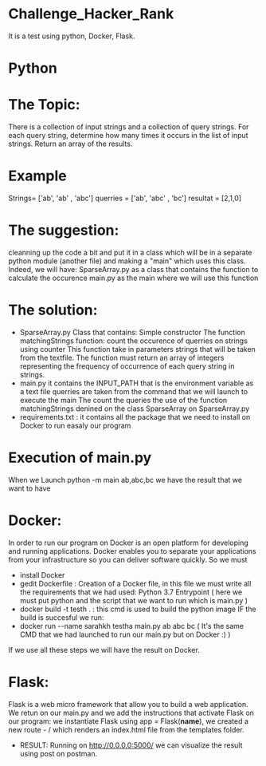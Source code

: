 # Challenge_Hacker_Rank

It is a test using python, Docker, Flask.

#  Python 

# The Topic: 
There is a collection of input strings and a collection of query strings. For each query string, determine how many times it occurs in the list of input strings. 
Return an array of the results.

# Example

Strings= ['ab', 'ab' , 'abc']
querries = ['ab', 'abc' , 'bc']
resultat = [2,1,0]

# The suggestion: 
cleanning up the code a bit and put it in a class which will be in a separate python module (another file) and making a "main" which uses this class. Indeed, we will have:
SparseArray.py  as a class that contains the function to calculate the occurence
main.py as the main where we will use this function

# The solution:
* SparseArray.py 
Class that contains: Simple constructor
The function matchingStrings function: count the occurence of querries on strings using counter 
This function take in parameters strings that will be taken from the textfile.
The function must return an array of integers representing the frequency of occurrence of each query string in strings.
* main.py 
it contains the INPUT_PATH that is the  environment variable as a text file
querries are taken from the command  that we will launch to execute the main
The count the queries
the use of the function matchingStrings denined on the class SparseArray on SparseArray.py
* requirements.txt : it contains all the package that we need to install on Docker to run easaly our program


# Execution of main.py
When we Launch python -m main ab,abc,bc we have the result that we want to have 

# Docker:

In order to run our program on Docker is an open platform for developing  and running applications. 
Docker enables you to separate your applications from your infrastructure so you can deliver software quickly. 
So we must 

* install Docker  
* gedit Dockerfile : Creation of a Docker file, in this file we must write all the requirements that we had used:
Python 3.7
Entrypoint ( here we must put python and the script that we want to run which is main.py )
* docker build -t testh . : this cmd is used to build the python image 
IF the build is succesful we run: 
* docker run --name sarahkh testha main.py ab abc bc ( It's the same CMD that we had launched to run our main.py but on Docker :) ) 

If we use all these steps we will have the result on Docker.

# Flask: 

Flask is a web micro framework that allow you to build a web application.
We retun on our main.py and we add the instructions that activate Flask on our program:
we instantiate Flask using app = Flask(__name__), we created a new route - / which renders an index.html file from the templates folder.
* RESULT:  Running on http://0.0.0.0:5000/  we can visualize the result  using post on postman.











